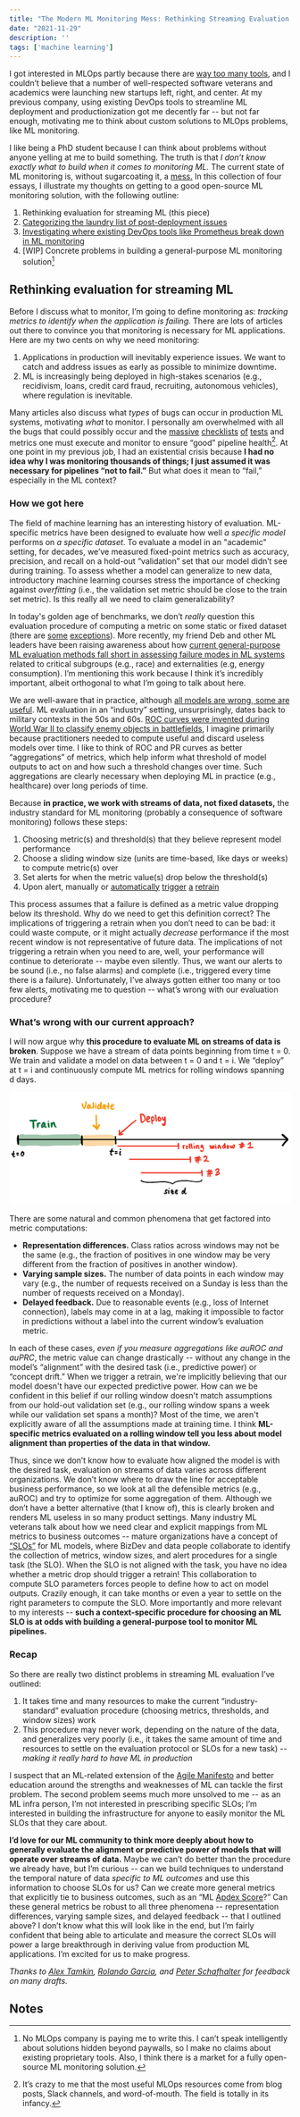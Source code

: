 ```yaml
---
title: "The Modern ML Monitoring Mess: Rethinking Streaming Evaluation (1/4)"
date: "2021-11-29"
description: ''
tags: ['machine learning']
---
```


I got interested in MLOps partly because there are [way too many tools](https://huyenchip.com/2020/12/30/mlops-v2.html), and I couldn’t believe that a number of well-respected software veterans and academics were launching new startups left, right, and center. At my previous company, using existing DevOps tools to streamline ML deployment and productionization got me decently far -- but not far enough, motivating me to think about custom solutions to MLOps problems, like ML monitoring.

I like being a PhD student because I can think about problems without anyone yelling at me to build something. The truth is that _I don’t know exactly what to build when it comes to monitoring ML._ The current state of ML monitoring is, without sugarcoating it, a [mess.](https://www.google.com/search?q=ml+monitoring+is+hard&oq=ml+monitoring+is+hard) In this collection of four essays, I illustrate my thoughts on getting to a good open-source ML monitoring solution, with the following outline:


1. Rethinking evaluation for streaming ML (this piece)
2. [Categorizing the laundry list of post-deployment issues](https://www.shreya-shankar.com/rethinking-ml-monitoring-2/)
3. [Investigating where existing DevOps tools like Prometheus break down in ML monitoring](https://www.shreya-shankar.com/rethinking-ml-monitoring-3/)
4. [WIP] Concrete problems in building a general-purpose ML monitoring solution[^1]

## Rethinking evaluation for streaming ML

Before I discuss what to monitor, I’m going to define monitoring as: _tracking metrics to identify when the application is failing._ There are lots of articles out there to convince you that monitoring is necessary for ML applications. Here are my two cents on why we need monitoring:



1. Applications in production will inevitably experience issues. We want to catch and address issues as early as possible to minimize downtime.
2. ML is increasingly being deployed in high-stakes scenarios (e.g., recidivism, loans, credit card fraud, recruiting, autonomous vehicles), where regulation is inevitable.

Many articles also discuss what _types_ of bugs can occur in production ML systems, motivating _what_ to monitor. I personally am overwhelmed with all the bugs that could possibly occur and the [massive](https://twolodzko.github.io/ml-checklist.html) [checklists](https://www.kdnuggets.com/2021/03/machine-learning-model-monitoring-checklist.html) [of](https://deepchecks.com/ml-model-monitoring-checklist-things-you-should-look-out-for/) [tests](https://christophergs.com/machine%20learning/2020/03/14/how-to-monitor-machine-learning-models/) and metrics one must execute and monitor to ensure “good” pipeline health[^2]. At one point in my previous job, I had an existential crisis because **I had no idea why I was monitoring thousands of things; I just assumed it was necessary for pipelines “not to fail.”** But what does it mean to “fail,” especially in the ML context?


### How we got here

The field of machine learning has an interesting history of evaluation. ML-specific metrics have been designed to evaluate how well _a specific model_ performs on _a specific dataset_. To evaluate a model in an "academic" setting, for decades, we’ve measured fixed-point metrics such as accuracy, precision, and recall on a hold-out “validation” set that our model didn’t see during training. To assess whether a model can generalize to new data, introductory machine learning courses stress the importance of checking against _overfitting_ (i.e., the validation set metric should be close to the train set metric). Is this really all we need to claim generalizability?

In today's golden age of benchmarks, we don’t _really_ question this evaluation procedure of computing a metric on some static or fixed dataset (there are [some](http://proceedings.mlr.press/v97/recht19a/recht19a.pdf) [exceptions](https://arxiv.org/abs/2104.14337)). More recently, my friend Deb and other ML leaders have been raising awareness about how [current general-purpose ML evaluation methods fall short in assessing failure modes in ML systems](https://openreview.net/pdf?id=j6NxpQbREA1) related to critical subgroups (e.g., race) and externalities (e.g, energy consumption). I’m mentioning this work because I think it’s incredibly important, albeit orthogonal to what I’m going to talk about here.

We are well-aware that in practice, although [all models are wrong, some are useful](https://www.argmin.net/2021/09/21/models-are-wrong/). ML evaluation in an “industry” setting, unsurprisingly, dates back to military contexts in the 50s and 60s. [ROC curves were invented during World War II to classify enemy objects in battlefields](https://en.wikipedia.org/wiki/Receiver_operating_characteristic), I imagine primarily because practitioners needed to compute useful and discard useless models over time. I like to think of ROC and PR curves as better “aggregations” of metrics, which help inform what threshold of model outputs to act on and how such a threshold changes over time. Such aggregations are clearly necessary when deploying ML in practice (e.g., healthcare) over long periods of time. 

Because **in practice, we work with streams of data, not fixed datasets,** the industry standard for ML monitoring (probably a consequence of software monitoring) follows these steps:



1. Choosing metric(s) and threshold(s) that they believe represent model performance
2. Choose a sliding window size (units are time-based, like days or weeks) to compute metric(s) over
3. Set alerts for when the metric value(s) drop below the threshold(s)
4. Upon alert, manually or [automatically](https://neptune.ai/blog/retraining-model-during-deployment-continuous-training-continuous-testing) [trigger](https://www.phdata.io/blog/when-to-retrain-machine-learning-models/) [a](https://evidentlyai.com/blog/retrain-or-not-retrain) [retrain](https://mlinproduction.com/model-retraining/)

This process assumes that a failure is defined as a metric value dropping below its threshold. Why do we need to get this definition correct? The implications of triggering a retrain when you don’t need to can be bad: it could waste compute, or it might actually _decrease_ performance if the most recent window is not representative of future data. The implications of not triggering a retrain when you need to are, well, your performance will continue to deteriorate -- maybe even silently. Thus, we want our alerts to be sound (i.e., no false alarms) and complete (i.e., triggered every time there is a failure). Unfortunately, I’ve always gotten either too many or too few alerts, motivating me to question -- what’s wrong with our evaluation procedure?


### What’s wrong with our current approach?

I will now argue why **this procedure to evaluate ML on streams of data is broken**. Suppose we have a stream of data points beginning from time t = 0. We train and validate a model on data between t = 0 and t = i. We “deploy” at t = i and continuously compute ML metrics for rolling windows spanning d days. 

![Rolling window diagram](./diagram.png)


There are some natural and common phenomena that get factored into metric computations:



* **Representation differences.** Class ratios across windows may not be the same (e.g., the fraction of positives in one window may be very different from the fraction of positives in another window).
* **Varying sample sizes.** The number of data points in each window may vary (e.g., the number of requests received on a Sunday is less than the number of requests received on a Monday).
* **Delayed feedback.** Due to reasonable events (e.g., loss of Internet connection), labels may come in at a lag, making it impossible to factor in predictions without a label into the current window’s evaluation metric.

In each of these cases, _even if you measure aggregations like auROC and auPRC_, the metric value can change drastically -- without any change in the model’s “alignment” with the desired task (i.e., predictive power) or “concept drift.” When we trigger a retrain, we're implicitly believing that our model doesn't have our expected predictive power. How can we be confident in this belief if our rolling window doesn't match assumptions from our hold-out validation set (e.g., our rolling window spans a week while our validation set spans a month)? Most of the time, we aren't explicitly aware of all the assumptions made at training time. I think **ML-specific metrics evaluated on a rolling window tell you less about model alignment than properties of the data in that window.**

Thus, since we don’t know how to evaluate how aligned the model is with the desired task, evaluation on streams of data varies across different organizations. We don’t know where to draw the line for acceptable business performance, so we look at all the defensible metrics (e.g., auROC) and try to optimize for some aggregation of them. Although we don’t have a better alternative (that I know of), this is clearly broken and renders ML useless in so many product settings. Many industry ML veterans talk about how we need clear and explicit mappings from ML metrics to business outcomes -- mature organizations have a concept of [“SLOs”](https://www.atlassian.com/incident-management/kpis/sla-vs-slo-vs-sli) for ML models, where BizDev and data people collaborate to identify the collection of metrics, window sizes, and alert procedures for a single task (the SLO). When the SLO is not aligned with the task, you have no idea whether a metric drop should trigger a retrain! This collaboration to compute SLO parameters forces people to define how to act on model outputs. Crazily enough, it can take months or even a year to settle on the right parameters to compute the SLO. More importantly and more relevant to my interests -- **such a context-specific procedure for choosing an ML SLO is at odds with building a general-purpose tool to monitor ML pipelines.** 


### Recap

So there are really two distinct problems in streaming ML evaluation I’ve outlined: 



1. It takes time and many resources to make the current “industry-standard” evaluation procedure (choosing metrics, thresholds, and window sizes) work
2. This procedure may never work, depending on the nature of the data, and generalizes very poorly (i.e., it takes the same amount of time and resources to settle on the evaluation protocol or SLOs for a new task) -- _making it really hard to have ML in production_ 

I suspect that an ML-related extension of the [Agile Manifesto](https://agilemanifesto.org/) and better education around the strengths and weaknesses of ML can tackle the first problem. The second problem seems much more unsolved to me -- as an ML infra person, I’m not interested in prescribing specific SLOs; I’m interested in building the infrastructure for anyone to easily monitor the ML SLOs that they care about. 

**I’d love for our ML community to think more deeply about how to generally evaluate the alignment or predictive power of models that will operate over streams of data.** Maybe we can’t do better than the procedure we already have, but I’m curious -- can we build techniques to understand the temporal nature of data _specific to ML outcomes_ and use this information to choose SLOs for us? Can we create more general metrics that explicitly tie to business outcomes, such as an “ML [Apdex Score](https://success.outsystems.com/Documentation/11/Managing_the_Applications_Lifecycle/Monitor_and_Troubleshoot/The_APDEX_Performance_Score)?” Can these general metrics be robust to all three phenomena -- representation differences, varying sample sizes, and delayed feedback -- that I outlined above? I don’t know what this will look like in the end, but I’m fairly confident that being able to articulate and measure the correct SLOs will power a large breakthrough in deriving value from production ML applications. I’m excited for us to make progress.

*Thanks to [Alex Tamkin](https://twitter.com/AlexTamkin), [Rolando Garcia](https://twitter.com/rogarcia_sanz), and [Peter Schafhalter](https://twitter.com/pschafhalter) for feedback on many drafts.*


<!-- Footnotes themselves at the bottom. -->
## Notes

[^1]:

     No MLOps company is paying me to write this. I can’t speak intelligently about solutions hidden beyond paywalls, so I make no claims about existing proprietary tools. Also, I think there is a market for a fully open-source ML monitoring solution. 

[^2]:
     It’s crazy to me that the most useful MLOps resources come from blog posts, Slack channels, and word-of-mouth. The field is totally in its infancy.
